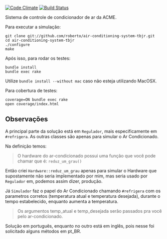 [![Code Climate](https://codeclimate.com/badge.png)](https://codeclimate.com/github/roberto/air-conditioning-system-tbjr) [![Build Status](https://secure.travis-ci.org/roberto/air-conditioning-system-tbjr.png)](http://travis-ci.org/roberto/air-conditioning-system-tbjr)

Sistema de controle de condicionador de ar da ACME.

Para executar a simulação:

```
git clone git://github.com/roberto/air-conditioning-system-tbjr.git
cd air-conditioning-system-tbjr
./configure
make
```

Após isso, para rodar os testes:

```
bundle install
bundle exec rake
```

Utilize `bundle install --without mac` caso não esteja utilizando MacOSX.

Para cobertura de testes:

```
coverage=ON bundle exec rake
open coverage/index.html
```

## Observações

A principal parte da solução está em `Regulador`, mais especificamente em `#refrigera`. As outras classes são apenas para simular o Ar Condicionado.

Na definição temos:

> O hardware do ar-condicionado possui uma função que você pode chamar que é: `reduz_um_grau()`

Então criei `Hardware::reduz_um_grau` apenas para simular o Hardware que supostamente não seria implementado por mim, mas seria usado por `Regulador` em, podemos assim dizer, produção.

Já `Simulador` faz o papel do Ar Condicionado chamando `#refrigera` com os parametros corretos (temperatura atual e temperatura desejada), durante o tempo estabelecido, enquanto aumenta a temperatura.

> Os argumentos temp_atual e temp_desejada serão passados pra você pelo ar-condicionado.

Solução em português, enquanto no outro está em inglês, pois nesse foi solicitado alguns métodos em pt_BR.
